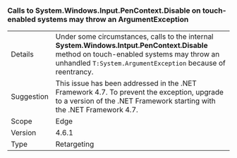### Calls to System.Windows.Input.PenContext.Disable on touch-enabled systems may throw an ArgumentException


|   |   |
|---|---|
|Details|Under some circumstances, calls to the internal <strong>System.Windows.Intput.PenContext.Disable</strong> method on touch-enabled systems may throw an unhandled <code>T:System.ArgumentException</code> because of reentrancy.|
|Suggestion|This issue has been addressed in the .NET Framework 4.7. To prevent the exception, upgrade to a version of the .NET Framework starting with the .NET Framework 4.7.|
|Scope|Edge|
|Version|4.6.1|
|Type|Retargeting|

